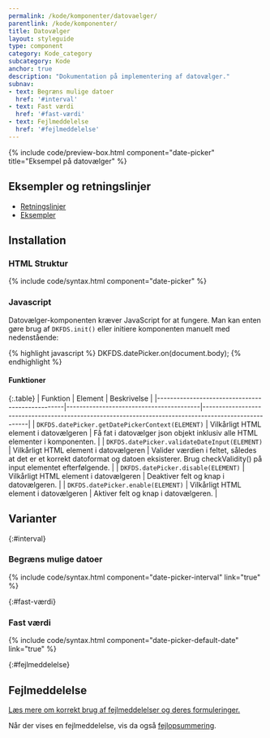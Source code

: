```yaml
---
permalink: /kode/komponenter/datovaelger/
parentlink: /kode/komponenter/
title: Datovælger
layout: styleguide
type: component
category: Kode_category
subcategory: Kode
anchor: true
description: "Dokumentation på implementering af datovælger."
subnav:
- text: Begræns mulige datoer
  href: '#interval'
- text: Fast værdi
  href: '#fast-værdi'
- text: Fejlmeddelelse
  href: '#fejlmeddelelse'
---
```


{% include code/preview-box.html component="date-picker" title="Eksempel på datovælger" %}

## Eksempler og retningslinjer
<ul class="nobullet-list">
    <li><a href="/komponenter/datovaelger/#retningslinjer">Retningslinjer</a></li>
    <li><a href="/komponenter/datovaelger/">Eksempler</a></li>
</ul>

## Installation

### HTML Struktur

{% include code/syntax.html component="date-picker" %}

### Javascript
Datovælger-komponenten kræver JavaScript for at fungere. Man kan enten gøre brug af `DKFDS.init()` eller initiere komponenten manuelt med nedenstående:

{% highlight javascript %}
DKFDS.datePicker.on(document.body);
{% endhighlight %}

#### Funktioner

{:.table}
| Funktion                                        | Element                                 | Beskrivelse                                                                                          |
|-------------------------------------------------|-----------------------------------------|------------------------------------------------------------------------------------------------------|
| <code>DKFDS.datePicker.getDatePickerContext(ELEMENT)</code>  | Vilkårligt HTML element i datovælgeren  | Få fat i datovælger json objekt inklusiv alle HTML elementer i komponenten.             |
| <code>DKFDS.datePicker.validateDateInput(ELEMENT)</code>     | Vilkårligt HTML element i datovælgeren  | Valider værdien i feltet, således at det er et korrekt datoformat og datoen eksisterer. Brug checkValidity() på input elementet efterfølgende. |
| <code>DKFDS.datePicker.disable(ELEMENT)</code>               | Vilkårligt HTML element i datovælgeren  | Deaktiver felt og knap i datovælgeren.                                                                |
| <code>DKFDS.datePicker.enable(ELEMENT)</code>                | Vilkårligt HTML element i datovælgeren  | Aktiver felt og knap i datovælgeren.                                                                  |

## Varianter

{:#interval}
### Begræns mulige datoer
{% include code/syntax.html component="date-picker-interval" link="true" %}

{:#fast-værdi}
### Fast værdi
{% include code/syntax.html component="date-picker-default-date" link="true" %}

{:#fejlmeddelelse}
## Fejlmeddelelse
<a href="/kode/komponenter/fejlmeddelelser/#datovaelger">Læs mere om korrekt brug af fejlmeddelelser og deres formuleringer.</a>

Når der vises en fejlmeddelelse, vis da også <a href="/kode/komponenter/fejlopsummering/">fejlopsummering</a>.